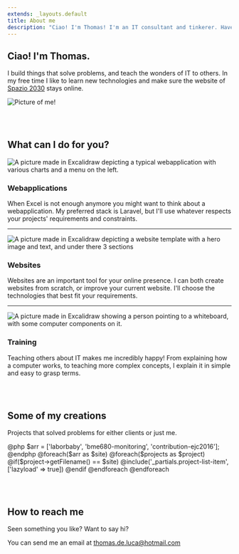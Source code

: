 ```yaml
---
extends: _layouts.default
title: About me
description: "Ciao! I'm Thomas! I'm an IT consultant and tinkerer. Have a look at the services I provide to my clients or the projects I made."
---
```


<section class="about text-center text-sm-start">
    <div class="row gx-md-5">
        <div class="col-sm-8">
            <div class="text">
                <h1 class="website-title">Ciao! I'm Thomas.</h1>
                <p>I build things that solve problems, and teach the wonders of IT to others. In my free time I like to learn new technologies and make sure the website of <a href="https://spazio2030.it" target="_blank">Spazio 2030</a> stays online.</p>
            </div>
        </div>
        <div class="col-sm-4">
             <div class="photo">
                <img class="rounded-circle" src="/assets/img/thomas-de-luca.jpg" alt="Picture of me!">
            </div>
        </div>
    </div>
</section>

<section class="services text-center text-sm-start" style="margin-top: 75px;">
    <h2 class="mb-5">What can I do for you?</h2>
    <div class="row gx-md-5 gy-3">
        <div class="col-sm-4">
            <img src="/assets/img/webapps.svg" alt="A picture made in Excalidraw depicting a typical webapplication with various charts and a menu on the left." />
        </div>
        <div class="col-sm-8">
            <h3>Webapplications</h3>
            <p>When Excel is not enough anymore you might want to think about a webapplication. 
            My preferred stack is Laravel, but I'll use whatever respects your projects' requirements and constraints.
        </p>
        </div>
    </div>
    <hr class="my-5">
    <div class="row gx-md-5 gy-3">
        <div class="col-sm-4 order-sm-last">
            <img src="/assets/img/websites.svg" alt="A picture made in Excalidraw depicting a website template with a hero image and text, and under there 3 sections" />
        </div>
        <div class="col-sm-8 order-sm-first">
            <h3>Websites</h3>
            <p>Websites are an important tool for your online presence. I can both create websites from scratch, or improve your current website. I'll choose the technologies that best fit your requirements.</p>
        </div>
    </div>
    <hr class="my-5">
    <div class="row gx-md-5 gy-3">
        <div class="col-sm-4">
            <img src="/assets/img/training.svg" alt="A picture made in Excalidraw showing a person pointing to a whiteboard, with some computer components on it." />
        </div>
        <div class="col-sm-8">
            <h3>Training</h3>
            <p>Teaching others about IT makes me incredibly happy! From explaining how a computer works, to teaching more complex concepts, I explain it in simple and easy to grasp terms.</p>
        </div>
    </div>
</section>

<section class="portfolio text-center text-sm-start" style="margin-top: 75px;">
    <h2>Some of my creations</h2>
    <p class="mb-5">Projects that solved problems for either clients or just me.</p>
    <div class="row gy-5 gx-md-5">
        @php
        $arr = ['laborbaby', 'bme680-monitoring', 'contribution-ejc2016'];
        @endphp
        @foreach($arr as $site)
            @foreach($projects as $project)
                @if($project->getFilename() == $site)
                    @include('_partials.project-list-item', ['lazyload' => true])
                @endif
            @endforeach
        @endforeach
    </div>
</section>

<section class="contact" style="margin-top: 75px;">
    <h2>How to reach me</h2>
    <p>Seen something you like? Want to say hi?</p>
    <p>You can send me an email at <a href="mailto:thomas.de.luca@hotmail.com">thomas.de.luca@hotmail.com</a></p>
</section>

<script type="application/ld+json">
{
    "@context": "http://schema.org",
    "@type": "Person",
    "name": "Thomas de Luca",
    "url": "{{ $page->website_url }}",
    "jobTitle": "IT Consultant",
    "alumniOf": "Hogeschool van Amsterdam",
    "gender": "male",
    "birthDate": "1993-03-01",
    "image": "https://thomasdeluca.nl/assets/img/thomas-de-luca.jpg",
    "sameAs": [
        "https://www.linkedin.com/in/thomas-de-luca-b093099a/"
    ],
    "memberOf": {
        "@type": "Organization",
        "name": "Spazio 2030",
        "url": "https://spazio2030.it"
    }
}
</script>